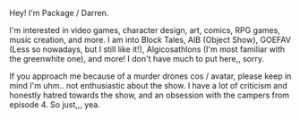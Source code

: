 Hey! I'm Package / Darren.

I'm interested in video games, character design, art, comics, RPG games, music creation, and more.
I am into Block Tales, AIB (Object Show), GOEFAV (Less so nowadays, but I still like it!), Algicosathlons (I'm most familiar with the greenwhite one), and more!
I don't have much to put here,, sorry.

If  you approach me because of a murder drones cos / avatar, please keep in mind I'm uhm.. not enthusiastic about the show. I have a lot of criticism and honestly hatred towards the show, and an obsession with the campers from episode 4. So just,,, yea.
